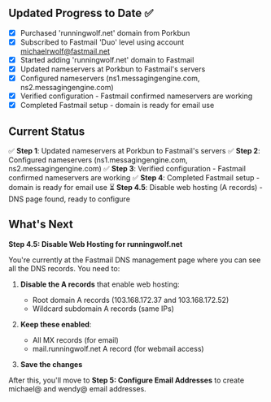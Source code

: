 ## Updated Progress to Date ✅

- [x] Purchased 'runningwolf.net' domain from Porkbun
- [x] Subscribed to Fastmail 'Duo' level using account <michaelrwolf@fastmail.net>
- [x] Started adding 'runningwolf.net' domain to Fastmail
- [x] Updated nameservers at Porkbun to Fastmail's servers
- [x] Configured nameservers (ns1.messagingengine.com, ns2.messagingengine.com)
- [x] Verified configuration - Fastmail confirmed nameservers are working
- [x] Completed Fastmail setup - domain is ready for email use

## Current Status

✅ **Step 1**: Updated nameservers at Porkbun to Fastmail's servers
✅ **Step 2**: Configured nameservers (ns1.messagingengine.com, ns2.messagingengine.com)
✅ **Step 3**: Verified configuration - Fastmail confirmed nameservers are working
✅ **Step 4**: Completed Fastmail setup - domain is ready for email use
⏳ **Step 4.5**: Disable web hosting (A records) - DNS page found, ready to configure

## What's Next

**Step 4.5: Disable Web Hosting for runningwolf.net**

You're currently at the Fastmail DNS management page where you can see all the DNS records. You need to:

1. **Disable the A records** that enable web hosting:
   - Root domain A records (103.168.172.37 and 103.168.172.52)
   - Wildcard subdomain A records (same IPs)
   
2. **Keep these enabled**:
   - All MX records (for email)
   - mail.runningwolf.net A record (for webmail access)

3. **Save the changes**

After this, you'll move to **Step 5: Configure Email Addresses** to create michael@ and wendy@ email addresses.
